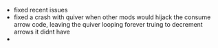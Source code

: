 - fixed recent issues
- fixed a crash with quiver when other mods would hijack the consume arrow code, leaving the quiver looping forever truing to decrement arrows it didnt have
- 